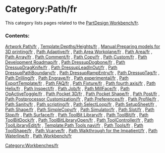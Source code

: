 # Category:Path/fr
This category lists pages related to the [PartDesign Workbench/fr](PartDesign_Workbench/fr.md).

### Contents:

[Artwork Path/fr](Artwork_Path/fr.md) , [Template:Depths/Heights/fr](Template:Depths/Heights/fr.md) , [Manual:Preparing models for 3D printing/fr](Manual:Preparing_models_for_3D_printing/fr.md) , [Path Adaptive/fr](Path_Adaptive/fr.md) , [Path Area Workplane/fr](Path_Area_Workplane/fr.md) , [Path Area/fr](Path_Area/fr.md) , [Path Array/fr](Path_Array/fr.md) , [Path Comment/fr](Path_Comment/fr.md) , [Path Copy/fr](Path_Copy/fr.md) , [Path Custom/fr](Path_Custom/fr.md) , [Path Development Roadmap/fr](Path_Development_Roadmap/fr.md) , [Path DressupDogbone/fr](Path_DressupDogbone/fr.md) , [Path DressupDragKnife/fr](Path_DressupDragKnife/fr.md) , [Path DressupLeadInOut/fr](Path_DressupLeadInOut/fr.md) , [Path DressupPathBoundary/fr](Path_DressupPathBoundary/fr.md) , [Path DressupRampEntry/fr](Path_DressupRampEntry/fr.md) , [Path DressupTag/fr](Path_DressupTag/fr.md) , [Path Drilling/fr](Path_Drilling/fr.md) , [Path Engrave/fr](Path_Engrave/fr.md) , [Path experimental/fr](Path_experimental/fr.md) , [Path ExportTemplate/fr](Path_ExportTemplate/fr.md) , [Path FAQ/fr](Path_FAQ/fr.md) , [Path Fixture/fr](Path_Fixture/fr.md) , [Path fourth axis/fr](Path_fourth_axis/fr.md) , [Path Helix/fr](Path_Helix/fr.md) , [Path Inspect/fr](Path_Inspect/fr.md) , [Path Job/fr](Path_Job/fr.md) , [Path MillFace/fr](Path_MillFace/fr.md) , [Path OpActiveToggle/fr](Path_OpActiveToggle/fr.md) , [Path Pocket 3D/fr](Path_Pocket_3D/fr.md) , [Path Pocket Shape/fr](Path_Pocket_Shape/fr.md) , [Path Post/fr](Path_Post/fr.md) , [Path Postprocessor Customization/fr](Path_Postprocessor_Customization/fr.md) , [Path Preferences/fr](Path_Preferences/fr.md) , [Path Profile/fr](Path_Profile/fr.md) , [Path Sanity/fr](Path_Sanity/fr.md) , [Path scripting/fr](Path_scripting/fr.md) , [Path SelectLoop/fr](Path_SelectLoop/fr.md) , [Path SetupSheet/fr](Path_SetupSheet/fr.md) , [Path Shape/fr](Path_Shape/fr.md) , [Path SimpleCopy/fr](Path_SimpleCopy/fr.md) , [Path Simulator/fr](Path_Simulator/fr.md) , [Path Slot/fr](Path_Slot/fr.md) , [Path Stop/fr](Path_Stop/fr.md) , [Path Surface/fr](Path_Surface/fr.md) , [Path ToolBit Library/fr](Path_ToolBit_Library/fr.md) , [Path ToolBit/fr](Path_ToolBit/fr.md) , [Path ToolBitDock/fr](Path_ToolBitDock/fr.md) , [Path ToolBitLibraryOpen/fr](Path_ToolBitLibraryOpen/fr.md) , [Path ToolController/fr](Path_ToolController/fr.md) , [Path ToolLibraryEdit/fr](Path_ToolLibraryEdit/fr.md) , [Template:Path Tools navi/fr](Template:Path_Tools_navi/fr.md) , [Path Tools/fr](Path_Tools/fr.md) , [Path ToolShape/fr](Path_ToolShape/fr.md) , [Path Vcarve/fr](Path_Vcarve/fr.md) , [Path Walkthrough for the Impatient/fr](Path_Walkthrough_for_the_Impatient/fr.md) , [Path Waterline/fr](Path_Waterline/fr.md) , [Path Workbench/fr](Path_Workbench/fr.md)

[Category:Workbenches/fr](Category:Workbenches/fr.md)
